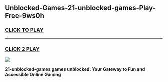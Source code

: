 
## Unblocked-Games-21-unblocked-games-Play-Free-9ws0h
<h3>
<a href="https://premium76.site?title=21-unblocked-games&ref=10A">CLICK TO PLAY</a></h3>
<hr>

<h3>
<a href="https://premium76.site?title=21-unblocked-games&ref=10A">CLICK 2 PLAY</a>
  
</h3>

<a href="https://premium76.site?title=21-unblocked-games&ref=10A"><img src="https://clearcache.store/games.png"></a>


**21-unblocked-games games unblocked: Your Gateway to Fun and Accessible Online Gaming**
